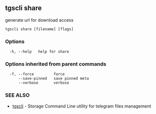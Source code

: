 ## tgscli share

generate url for download access

```
tgscli share [filename] [flags]
```

### Options

```
  -h, --help   help for share
```

### Options inherited from parent commands

```
  -f, --force         force
      --save-pinned   save pinned meta
      --verbose       verbose
```

### SEE ALSO

* [tgscli](tgscli.md)	 - Storage Command Line utility for telegram files management

